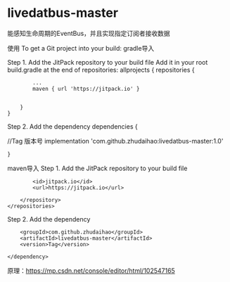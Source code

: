 # livedatbus-master
能感知生命周期的EventBus，并且实现指定订阅者接收数据

使用
To get a Git project into your build:
gradle导入

Step 1. Add the JitPack repository to your build file
Add it in your root build.gradle at the end of repositories:
allprojects {
		repositories {
		
			...
			maven { url 'https://jitpack.io' }
			
			
		}
	}
  
  
  Step 2. Add the dependency
  dependencies {
  
  //Tag 版本号
	        implementation 'com.github.zhudaihao:livedatbus-master:1.0'
		
	}
  
  
  maven导入
  Step 1. Add the JitPack repository to your build file
  <repositories>
		<repository>
			
		    <id>jitpack.io</id>
		    <url>https://jitpack.io</url>
		    
		</repository>
	</repositories>
  
  Step 2. Add the dependency
  	<dependency>
	
	    <groupId>com.github.zhudaihao</groupId>
	    <artifactId>livedatbus-master</artifactId>
	    <version>Tag</version>
	    
	</dependency>
  
  


原理：https://mp.csdn.net/console/editor/html/102547165
